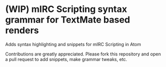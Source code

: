 # (WIP) mIRC Scripting syntax grammar for TextMate based renders

Adds syntax highlighting and snippets for mIRC Scripting in Atom

Contributions are greatly appreciated. Please fork this repository and open a
pull request to add snippets, make grammar tweaks, etc.
